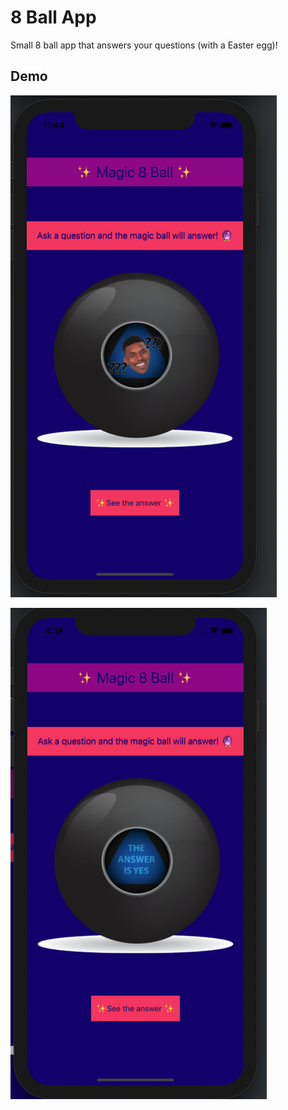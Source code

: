 # 8 Ball App



Small 8 ball app that answers your questions (with a Easter egg)!



## Demo



![image-20201223114431035](screenshot1.png)

![](screenshot2.png)